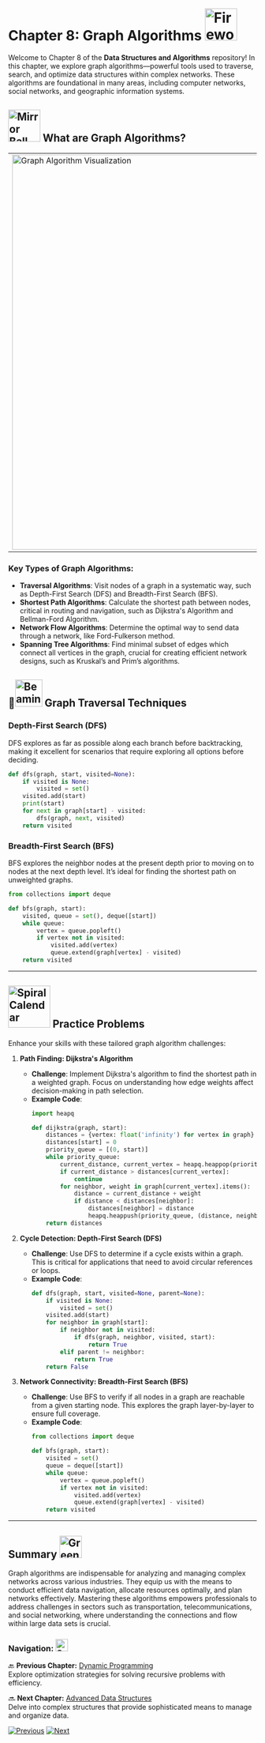 # Chapter 8: Graph Algorithms <img src="https://raw.githubusercontent.com/Tarikul-Islam-Anik/Animated-Fluent-Emojis/master/Emojis/Activities/Fireworks.png" alt="Fireworks" width="65" height="65" />

Welcome to Chapter 8 of the **Data Structures and Algorithms** repository! In this chapter, we explore graph algorithms—powerful tools used to traverse, search, and optimize data structures within complex networks. These algorithms are foundational in many areas, including computer networks, social networks, and geographic information systems.

## <img src="https://raw.githubusercontent.com/Tarikul-Islam-Anik/Animated-Fluent-Emojis/master/Emojis/Objects/Mirror%20Ball.png" alt="Mirror Ball" width="65" height="65" /> What are Graph Algorithms?

<table>
  <tr>
    <td style="vertical-align: top;">
      <img src="https://github.com/user-attachments/assets/b4108803-d354-431e-a0b4-4606ef20c438" alt="Graph Algorithm Visualization" style="width:800px;">
    </td>
    <td style="vertical-align: top; padding-left: 20px;">
      Graph algorithms are procedures where the input is a graph or directed graph, and the output could be a numerical value, a path, or another graph. These algorithms aim to solve specific problems related to navigating and organizing interconnected data.
    </td>
  </tr>
</table>


### Key Types of Graph Algorithms:
- **Traversal Algorithms**: Visit nodes of a graph in a systematic way, such as Depth-First Search (DFS) and Breadth-First Search (BFS).
- **Shortest Path Algorithms**: Calculate the shortest path between nodes, critical in routing and navigation, such as Dijkstra's Algorithm and Bellman-Ford Algorithm.
- **Network Flow Algorithms**: Determine the optimal way to send data through a network, like Ford-Fulkerson method.
- **Spanning Tree Algorithms**: Find minimal subset of edges which connect all vertices in the graph, crucial for creating efficient network designs, such as Kruskal’s and Prim’s algorithms.

## 🔄<img src="https://raw.githubusercontent.com/Tarikul-Islam-Anik/Animated-Fluent-Emojis/master/Emojis/Smilies/Beaming%20Face%20with%20Smiling%20Eyes.png" alt="Beaming Face with Smiling Eyes" width="55" height="55" /> Graph Traversal Techniques

### Depth-First Search (DFS)
DFS explores as far as possible along each branch before backtracking, making it excellent for scenarios that require exploring all options before deciding.

```python
def dfs(graph, start, visited=None):
    if visited is None:
        visited = set()
    visited.add(start)
    print(start)
    for next in graph[start] - visited:
        dfs(graph, next, visited)
    return visited
```
### Breadth-First Search (BFS)
BFS explores the neighbor nodes at the present depth prior to moving on to nodes at the next depth level. It’s ideal for finding the shortest path on unweighted graphs.
```python
from collections import deque

def bfs(graph, start):
    visited, queue = set(), deque([start])
    while queue:
        vertex = queue.popleft()
        if vertex not in visited:
            visited.add(vertex)
            queue.extend(graph[vertex] - visited)
    return visited
```
---

## <img src="https://raw.githubusercontent.com/Tarikul-Islam-Anik/Animated-Fluent-Emojis/master/Emojis/Objects/Spiral%20Calendar.png" alt="Spiral Calendar" width="85" height="85" /> Practice Problems

Enhance your skills with these tailored graph algorithm challenges:

1. **Path Finding: Dijkstra's Algorithm**
   - **Challenge**: Implement Dijkstra's algorithm to find the shortest path in a weighted graph. Focus on understanding how edge weights affect decision-making in path selection.
   - **Example Code**:
     ```python
     import heapq

     def dijkstra(graph, start):
         distances = {vertex: float('infinity') for vertex in graph}
         distances[start] = 0
         priority_queue = [(0, start)]
         while priority_queue:
             current_distance, current_vertex = heapq.heappop(priority_queue)
             if current_distance > distances[current_vertex]:
                 continue
             for neighbor, weight in graph[current_vertex].items():
                 distance = current_distance + weight
                 if distance < distances[neighbor]:
                     distances[neighbor] = distance
                     heapq.heappush(priority_queue, (distance, neighbor))
         return distances
     ```

2. **Cycle Detection: Depth-First Search (DFS)**
   - **Challenge**: Use DFS to determine if a cycle exists within a graph. This is critical for applications that need to avoid circular references or loops.
   - **Example Code**:
     ```python
     def dfs(graph, start, visited=None, parent=None):
         if visited is None:
             visited = set()
         visited.add(start)
         for neighbor in graph[start]:
             if neighbor not in visited:
                 if dfs(graph, neighbor, visited, start):
                     return True
             elif parent != neighbor:
                 return True
         return False
     ```

3. **Network Connectivity: Breadth-First Search (BFS)**
   - **Challenge**: Use BFS to verify if all nodes in a graph are reachable from a given starting node. This explores the graph layer-by-layer to ensure full coverage.
   - **Example Code**:
     ```python
     from collections import deque

     def bfs(graph, start):
         visited = set()
         queue = deque([start])
         while queue:
             vertex = queue.popleft()
             if vertex not in visited:
                 visited.add(vertex)
                 queue.extend(graph[vertex] - visited)
         return visited
     ```

---
## Summary <img src="https://raw.githubusercontent.com/Tarikul-Islam-Anik/Animated-Fluent-Emojis/master/Emojis/Objects/Green%20Book.png" alt="Green Book" width="45" height="45" />

Graph algorithms are indispensable for analyzing and managing complex networks across various industries. They equip us with the means to conduct efficient data navigation, allocate resources optimally, and plan networks effectively. Mastering these algorithms empowers professionals to address challenges in sectors such as transportation, telecommunications, and social networking, where understanding the connections and flow within large data sets is crucial.

### **Navigation:** <img src="https://raw.githubusercontent.com/Tarikul-Islam-Anik/Animated-Fluent-Emojis/master/Emojis/Smilies/Cat%20with%20Wry%20Smile.png" alt="Cat with Wry Smile" width="25" height="25" />

🔙 **Previous Chapter:** [Dynamic Programming](chapter-7-heaps.md)  
Explore optimization strategies for solving recursive problems with efficiency.

🔜 **Next Chapter:** [Advanced Data Structures](chapter-9-greedy-algorithms.md)  
Delve into complex structures that provide sophisticated means to manage and organize data.

[![Previous](https://img.shields.io/badge/Previous-Dynamic_Programming-blue?style=for-the-badge)](chapter-7-heaps.md)
[![Next](https://img.shields.io/badge/Next-Advanced_Data_Structures-green?style=for-the-badge)](chapter-9-greedy-algorithms.md)
